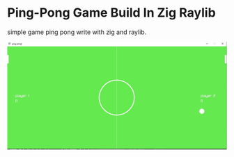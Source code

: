 # Ping-Pong Game Build In Zig Raylib

simple game ping pong write with zig and raylib.

![demo](./demo.jpg)

